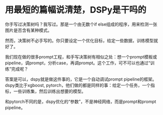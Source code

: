 # 用最短的篇幅说清楚，DSPy是干吗的

你手写过决策树吗？我写过。那是一个由无数个if else组成的程序，用来检测一张图片是否含有某种模式。

然而，决策树不必手写的。你只要设定一个优化目标，给定一些数据，训练模型就好了。

我们现在做的很多prompt工程，和手写决策树有相似之处：想一个prompt模板或pipeline，调prompt，分析case，再调prompt。这个工作，可不可以也通过“训练”完成呢？

答案是可以，dspy就是做这件事的，它是一个自动调试prompt pipeline的框架。dspy类比于xgboost, pytorch，他们做的都是同样的事：给定一个任务，一个指标，一些训练集，然后训练出想要的模型。

和pytorch不同的是，dspy优化的“参数”，不是神经网络，而是prompt和prompt pipeline。


